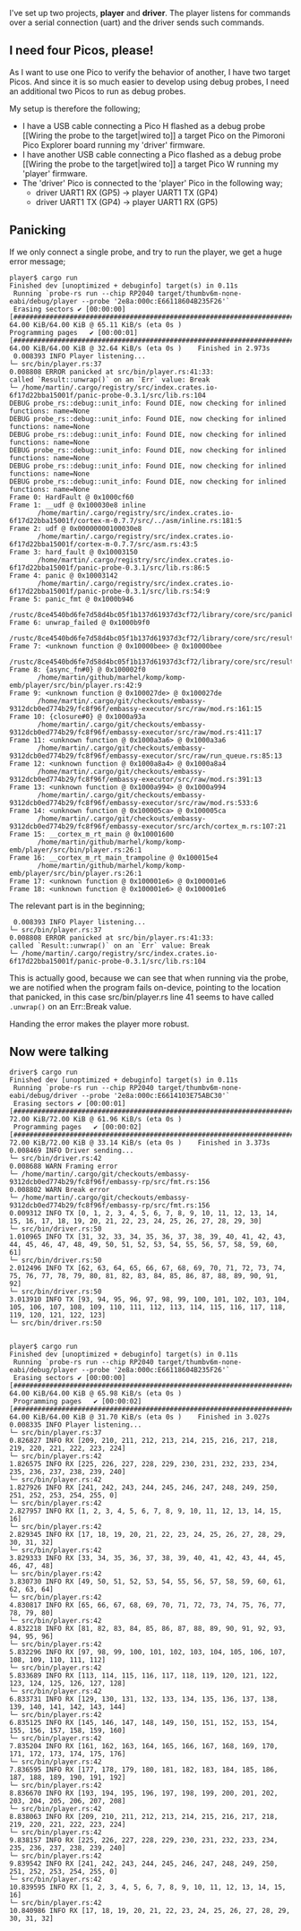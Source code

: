 I've set up two projects, **player** and **driver**. The player listens for commands over a serial connection (uart) and the driver sends such commands.
## I need four Picos, please!
As I want to use one Pico to verify the behavior of another, I have two target Picos. And since it is so much easier to develop using debug probes, I need an additional two Picos to run as debug probes.

My setup is therefore the following;

* I have a USB cable connecting a Pico H flashed as a debug probe [[Wiring the probe to the target|wired to]] a target Pico on the Pimoroni Pico Explorer board running my 'driver' firmware.
* I have another USB cable connecting a Pico flashed as a debug probe [[Wiring the probe to the target|wired to]] a target Pico W running my 'player' firmware.
* The 'driver' Pico is connected to the 'player' Pico in the following way;
	* driver UART1 RX (GP5) -> player UART1 TX (GP4)
	* driver UART1 TX (GP4) -> player UART1 RX (GP5)
## Panicking
If we only connect a single probe, and try to run the player, we get a huge error message;

    player$ cargo run
    Finished dev [unoptimized + debuginfo] target(s) in 0.11s
     Running `probe-rs run --chip RP2040 target/thumbv6m-none-eabi/debug/player --probe '2e8a:000c:E66118604B235F26'`
     Erasing sectors ✔ [00:00:00] [###############################################################################################################################] 64.00 KiB/64.00 KiB @ 65.11 KiB/s (eta 0s )
    Programming pages   ✔ [00:00:01] [###############################################################################################################################] 64.00 KiB/64.00 KiB @ 32.64 KiB/s (eta 0s )    Finished in 2.973s
	 0.008393 INFO Player listening...
	└─ src/bin/player.rs:37
	0.008808 ERROR panicked at src/bin/player.rs:41:33:
	called `Result::unwrap()` on an `Err` value: Break
	└─ /home/martin/.cargo/registry/src/index.crates.io-6f17d22bba15001f/panic-probe-0.3.1/src/lib.rs:104
	DEBUG probe_rs::debug::unit_info: Found DIE, now checking for inlined functions: name=None
	DEBUG probe_rs::debug::unit_info: Found DIE, now checking for inlined functions: name=None
	DEBUG probe_rs::debug::unit_info: Found DIE, now checking for inlined functions: name=None
	DEBUG probe_rs::debug::unit_info: Found DIE, now checking for inlined functions: name=None
	DEBUG probe_rs::debug::unit_info: Found DIE, now checking for inlined functions: name=None
	DEBUG probe_rs::debug::unit_info: Found DIE, now checking for inlined functions: name=None
	Frame 0: HardFault @ 0x1000cf60
	Frame 1: __udf @ 0x100030e8 inline
	       /home/martin/.cargo/registry/src/index.crates.io-6f17d22bba15001f/cortex-m-0.7.7/src/../asm/inline.rs:181:5
	Frame 2: udf @ 0x00000000100030e8
	       /home/martin/.cargo/registry/src/index.crates.io-6f17d22bba15001f/cortex-m-0.7.7/src/asm.rs:43:5
	Frame 3: hard_fault @ 0x10003150
	       /home/martin/.cargo/registry/src/index.crates.io-6f17d22bba15001f/panic-probe-0.3.1/src/lib.rs:86:5
	Frame 4: panic @ 0x10003142
	       /home/martin/.cargo/registry/src/index.crates.io-6f17d22bba15001f/panic-probe-0.3.1/src/lib.rs:54:9
	Frame 5: panic_fmt @ 0x1000b946
	       /rustc/8ce4540bd6fe7d58d4bc05f1b137d61937d3cf72/library/core/src/panicking.rs:72:14
	Frame 6: unwrap_failed @ 0x1000b9f0
	       /rustc/8ce4540bd6fe7d58d4bc05f1b137d61937d3cf72/library/core/src/result.rs:1652:5
	Frame 7: <unknown function @ 0x10000bee> @ 0x10000bee
	       /rustc/8ce4540bd6fe7d58d4bc05f1b137d61937d3cf72/library/core/src/result.rs:1077:23
	Frame 8: {async_fn#0} @ 0x100002f0
	       /home/martin/github/marhel/komp/komp-emb/player/src/bin/player.rs:42:9
	Frame 9: <unknown function @ 0x100027de> @ 0x100027de
	       /home/martin/.cargo/git/checkouts/embassy-9312dcb0ed774b29/fc8f96f/embassy-executor/src/raw/mod.rs:161:15
	Frame 10: {closure#0} @ 0x1000a93a
	       /home/martin/.cargo/git/checkouts/embassy-9312dcb0ed774b29/fc8f96f/embassy-executor/src/raw/mod.rs:411:17
	Frame 11: <unknown function @ 0x1000a3a6> @ 0x1000a3a6
	       /home/martin/.cargo/git/checkouts/embassy-9312dcb0ed774b29/fc8f96f/embassy-executor/src/raw/run_queue.rs:85:13
	Frame 12: <unknown function @ 0x1000a8a4> @ 0x1000a8a4
	       /home/martin/.cargo/git/checkouts/embassy-9312dcb0ed774b29/fc8f96f/embassy-executor/src/raw/mod.rs:391:13
	Frame 13: <unknown function @ 0x1000a994> @ 0x1000a994
	       /home/martin/.cargo/git/checkouts/embassy-9312dcb0ed774b29/fc8f96f/embassy-executor/src/raw/mod.rs:533:6
	Frame 14: <unknown function @ 0x100005ca> @ 0x100005ca
	       /home/martin/.cargo/git/checkouts/embassy-9312dcb0ed774b29/fc8f96f/embassy-executor/src/arch/cortex_m.rs:107:21
	Frame 15: __cortex_m_rt_main @ 0x10001600
	       /home/martin/github/marhel/komp/komp-emb/player/src/bin/player.rs:26:1
	Frame 16: __cortex_m_rt_main_trampoline @ 0x100015e4
	       /home/martin/github/marhel/komp/komp-emb/player/src/bin/player.rs:26:1
	Frame 17: <unknown function @ 0x100001e6> @ 0x100001e6
	Frame 18: <unknown function @ 0x100001e6> @ 0x100001e6

The relevant part is in the beginning;

	 0.008393 INFO Player listening...
	└─ src/bin/player.rs:37
	0.008808 ERROR panicked at src/bin/player.rs:41:33:
	called `Result::unwrap()` on an `Err` value: Break
	└─ /home/martin/.cargo/registry/src/index.crates.io-6f17d22bba15001f/panic-probe-0.3.1/src/lib.rs:104

This is actually good, because we can see that when running via the probe, we are notified when the program fails on-device, pointing to the location that panicked, in this case src/bin/player.rs line 41 seems to have called `.unwrap()` on an Err::Break value.

Handing the error makes the player more robust.
## Now were talking

	driver$ cargo run
	Finished dev [unoptimized + debuginfo] target(s) in 0.11s
     Running `probe-rs run --chip RP2040 target/thumbv6m-none-eabi/debug/driver --probe '2e8a:000c:E6614103E75ABC30'`
     Erasing sectors ✔ [00:00:01] [###############################################################################################################################] 72.00 KiB/72.00 KiB @ 61.96 KiB/s (eta 0s )
	 Programming pages   ✔ [00:00:02] [###############################################################################################################################] 72.00 KiB/72.00 KiB @ 33.14 KiB/s (eta 0s )    Finished in 3.373s
	0.008469 INFO Driver sending...
	└─ src/bin/driver.rs:42
	0.008688 WARN Framing error
	└─ /home/martin/.cargo/git/checkouts/embassy-9312dcb0ed774b29/fc8f96f/embassy-rp/src/fmt.rs:156
	0.008802 WARN Break error
	└─ /home/martin/.cargo/git/checkouts/embassy-9312dcb0ed774b29/fc8f96f/embassy-rp/src/fmt.rs:156
	0.009312 INFO TX [0, 1, 2, 3, 4, 5, 6, 7, 8, 9, 10, 11, 12, 13, 14, 15, 16, 17, 18, 19, 20, 21, 22, 23, 24, 25, 26, 27, 28, 29, 30]
	└─ src/bin/driver.rs:50
	1.010965 INFO TX [31, 32, 33, 34, 35, 36, 37, 38, 39, 40, 41, 42, 43, 44, 45, 46, 47, 48, 49, 50, 51, 52, 53, 54, 55, 56, 57, 58, 59, 60, 61]
	└─ src/bin/driver.rs:50
	2.012496 INFO TX [62, 63, 64, 65, 66, 67, 68, 69, 70, 71, 72, 73, 74, 75, 76, 77, 78, 79, 80, 81, 82, 83, 84, 85, 86, 87, 88, 89, 90, 91, 92]
	└─ src/bin/driver.rs:50
	3.013910 INFO TX [93, 94, 95, 96, 97, 98, 99, 100, 101, 102, 103, 104, 105, 106, 107, 108, 109, 110, 111, 112, 113, 114, 115, 116, 117, 118, 119, 120, 121, 122, 123]
	└─ src/bin/driver.rs:50


	player$ cargo run
    Finished dev [unoptimized + debuginfo] target(s) in 0.11s
     Running `probe-rs run --chip RP2040 target/thumbv6m-none-eabi/debug/player --probe '2e8a:000c:E66118604B235F26'`
     Erasing sectors ✔ [00:00:00] [###############################################################################################################################] 64.00 KiB/64.00 KiB @ 65.98 KiB/s (eta 0s )
	 Programming pages   ✔ [00:00:02] [###############################################################################################################################] 64.00 KiB/64.00 KiB @ 31.70 KiB/s (eta 0s )    Finished in 3.027s
	0.008335 INFO Player listening...
	└─ src/bin/player.rs:37
	0.826827 INFO RX [209, 210, 211, 212, 213, 214, 215, 216, 217, 218, 219, 220, 221, 222, 223, 224]
	└─ src/bin/player.rs:42
	1.826575 INFO RX [225, 226, 227, 228, 229, 230, 231, 232, 233, 234, 235, 236, 237, 238, 239, 240]
	└─ src/bin/player.rs:42
	1.827926 INFO RX [241, 242, 243, 244, 245, 246, 247, 248, 249, 250, 251, 252, 253, 254, 255, 0]
	└─ src/bin/player.rs:42
	2.827957 INFO RX [1, 2, 3, 4, 5, 6, 7, 8, 9, 10, 11, 12, 13, 14, 15, 16]
	└─ src/bin/player.rs:42
	2.829345 INFO RX [17, 18, 19, 20, 21, 22, 23, 24, 25, 26, 27, 28, 29, 30, 31, 32]
	└─ src/bin/player.rs:42
	3.829333 INFO RX [33, 34, 35, 36, 37, 38, 39, 40, 41, 42, 43, 44, 45, 46, 47, 48]
	└─ src/bin/player.rs:42
	3.830730 INFO RX [49, 50, 51, 52, 53, 54, 55, 56, 57, 58, 59, 60, 61, 62, 63, 64]
	└─ src/bin/player.rs:42
	4.830817 INFO RX [65, 66, 67, 68, 69, 70, 71, 72, 73, 74, 75, 76, 77, 78, 79, 80]
	└─ src/bin/player.rs:42
	4.832218 INFO RX [81, 82, 83, 84, 85, 86, 87, 88, 89, 90, 91, 92, 93, 94, 95, 96]
	└─ src/bin/player.rs:42
	5.832296 INFO RX [97, 98, 99, 100, 101, 102, 103, 104, 105, 106, 107, 108, 109, 110, 111, 112]
	└─ src/bin/player.rs:42
	5.833689 INFO RX [113, 114, 115, 116, 117, 118, 119, 120, 121, 122, 123, 124, 125, 126, 127, 128]
	└─ src/bin/player.rs:42
	6.833731 INFO RX [129, 130, 131, 132, 133, 134, 135, 136, 137, 138, 139, 140, 141, 142, 143, 144]
	└─ src/bin/player.rs:42
	6.835125 INFO RX [145, 146, 147, 148, 149, 150, 151, 152, 153, 154, 155, 156, 157, 158, 159, 160]
	└─ src/bin/player.rs:42
	7.835204 INFO RX [161, 162, 163, 164, 165, 166, 167, 168, 169, 170, 171, 172, 173, 174, 175, 176]
	└─ src/bin/player.rs:42
	7.836595 INFO RX [177, 178, 179, 180, 181, 182, 183, 184, 185, 186, 187, 188, 189, 190, 191, 192]
	└─ src/bin/player.rs:42
	8.836670 INFO RX [193, 194, 195, 196, 197, 198, 199, 200, 201, 202, 203, 204, 205, 206, 207, 208]
	└─ src/bin/player.rs:42
	8.838063 INFO RX [209, 210, 211, 212, 213, 214, 215, 216, 217, 218, 219, 220, 221, 222, 223, 224]
	└─ src/bin/player.rs:42
	9.838157 INFO RX [225, 226, 227, 228, 229, 230, 231, 232, 233, 234, 235, 236, 237, 238, 239, 240]
	└─ src/bin/player.rs:42
	9.839542 INFO RX [241, 242, 243, 244, 245, 246, 247, 248, 249, 250, 251, 252, 253, 254, 255, 0]
	└─ src/bin/player.rs:42
	10.839595 INFO RX [1, 2, 3, 4, 5, 6, 7, 8, 9, 10, 11, 12, 13, 14, 15, 16]
	└─ src/bin/player.rs:42
	10.840986 INFO RX [17, 18, 19, 20, 21, 22, 23, 24, 25, 26, 27, 28, 29, 30, 31, 32]
